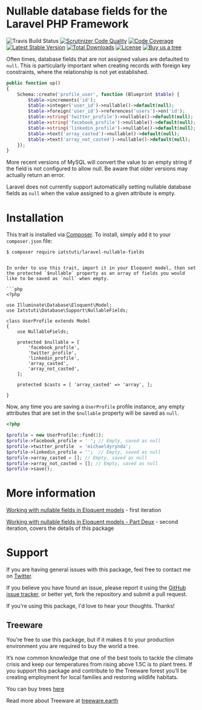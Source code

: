 # Nullable database fields for the Laravel PHP Framework

![Travis Build Status](https://travis-ci.org/michaeldyrynda/laravel-nullable-fields.svg?branch=master)
[![Scrutinizer Code Quality](https://scrutinizer-ci.com/g/michaeldyrynda/laravel-nullable-fields/badges/quality-score.png?b=master)](https://scrutinizer-ci.com/g/michaeldyrynda/laravel-nullable-fields/?branch=master)
[![Code Coverage](https://scrutinizer-ci.com/g/michaeldyrynda/laravel-nullable-fields/badges/coverage.png?b=master)](https://scrutinizer-ci.com/g/michaeldyrynda/laravel-nullable-fields/?branch=master)
[![Latest Stable Version](https://poser.pugx.org/iatstuti/laravel-nullable-fields/v/stable)](https://packagist.org/packages/iatstuti/laravel-nullable-fields)
[![Total Downloads](https://poser.pugx.org/iatstuti/laravel-nullable-fields/downloads)](https://packagist.org/packages/iatstuti/laravel-nullable-fields)
[![License](https://poser.pugx.org/iatstuti/laravel-nullable-fields/license)](https://packagist.org/packages/iatstuti/laravel-nullable-fields)
[![Buy us a tree](https://img.shields.io/badge/Treeware-%F0%9F%8C%B3-lightgreen)](https://plant.treeware.earth/michaeldyrynda/laravel-nullable-fields)

Often times, database fields that are not assigned values are defaulted to `null`. This is particularly important when creating records with foreign key constraints, where the relationship is not yet established.

```php
public function up()
{
    Schema::create('profile_user', function (Blueprint $table) {
        $table->increments('id');
        $table->integer('user_id')->nullable()->default(null);
        $table->foreign('user_id')->references('users')->on('id'); 
        $table->string('twitter_profile')->nullable()->default(null);
        $table->string('facebook_profile')->nullable()->default(null);
        $table->string('linkedin_profile')->nullable()->default(null);
        $table->text('array_casted')->nullable()->default(null);
        $table->text('array_not_casted')->nullable()->default(null);
    });
}
```

More recent versions of MySQL will convert the value to an empty string if the field is not configured to allow null. Be aware that older versions may actually return an error.

Laravel does not currently support automatically setting nullable database fields as `null` when the value assigned to a given attribute is empty.

# Installation

This trait is installed via [Composer](http://getcomposer.org/). To install, simply add it to your `composer.json` file:

```
$ composer require iatstuti/laravel-nullable-fields
```
```

In order to use this trait, import it in your Eloquent model, then set the protected `$nullable` property as an array of fields you would like to be saved as `null` when empty.

```php
<?php

use Illuminate\Database\Eloquent\Model;
use Iatstuti\Database\Support\NullableFields;

class UserProfile extends Model
{
	use NullableFields;
	
	protected $nullable = [
		'facebook_profile',
		'twitter_profile',
		'linkedin_profile',
		'array_casted',
		'array_not_casted',
	];
	
	protected $casts = [ 'array_casted' => 'array', ];
	
}
```

Now, any time you are saving a `UserProfile` profile instance, any empty attributes that are set in the `$nullable` property will be saved as `null`.

```php
<?php

$profile = new UserProfile::find(1);
$profile->facebook_profile = ' '; // Empty, saved as null
$profile->twitter_profile  = 'michaeldyrynda';
$profile->linkedin_profile = '';  // Empty, saved as null
$profile->array_casted = []; // Empty, saved as null
$profile->array_not_casted = []; // Empty, saved as null
$profile->save();
```

# More information

[Working with nullable fields in Eloquent models](https://dyrynda.com.au/blog/working-with-nullable-fields-in-eloquent-models) - first iteration

[Working with nullable fields in Eloquent models - Part Deux](https://dyrynda.com.au/blog/working-with-nullable-field-in-eloquent-models-part-deux) - second iteration, covers the details of this package

# Support

If you are having general issues with this package, feel free to contact me on [Twitter](https://twitter.com/michaeldyrynda).

If you believe you have found an issue, please report it using the [GitHub issue tracker](https://github.com/michaeldyrynda/laravel-nullable-fields/issues), or better yet, fork the repository and submit a pull request.

If you're using this package, I'd love to hear your thoughts. Thanks!

## Treeware

You're free to use this package, but if it makes it to your production environment you are required to buy the world a tree.

It’s now common knowledge that one of the best tools to tackle the climate crisis and keep our temperatures from rising above 1.5C is to plant trees. If you support this package and contribute to the Treeware forest you’ll be creating employment for local families and restoring wildlife habitats.

You can buy trees [here](https://plant.treeware.earth/michaeldyrynda/laravel-nullable-fields)

Read more about Treeware at [treeware.earth](https://treeware.earth)
